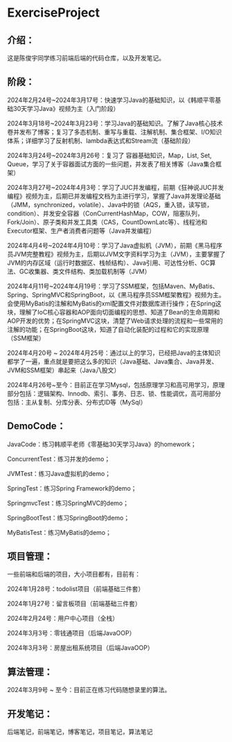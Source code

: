 # ExerciseProject

## 介绍：

这是陈俊宇同学练习前端后端的代码仓库，以及开发笔记。

## 阶段：

2024年2月24号~2024年3月17号：快速学习Java的基础知识，以《韩顺平零基础30天学习Java》视频为主（入门阶段）

2024年3月18号~2024年3月23号：学习Java的基础知识。了解了Java核心技术卷并发布了博客；复习了多态机制、重写与重载、注解机制、集合框架、I/O知识体系；详细学习了反射机制、lambda表达式和Stream流（基础阶段）

2024年3月24号~2024年3月26号：复习了 容器基础知识，Map，List, Set, Queue，学习了关于容器面试方面的一些问题，并发表了相关博客（Java集合框架）

2024年3月27号~2024年4月3号：学习了JUC并发编程，前期《狂神说JUC并发编程》视频为主，后期已并发编程文档为主进行学习，掌握了Java并发理论基础（JMM，synchronized，volatile）、Java中的锁（AQS，重入锁，读写锁，condition）、并发安全容器（ConCurrentHashMap，COW，阻塞队列，Fork/Join）、原子类和并发工具类（CAS，CountDownLatc等）、线程池和Executor框架、生产者消费者问题等（Java并发编程）

2024年4月4号~2024年4月10号：学习了Java虚拟机（JVM），前期《黑马程序员JVM完整教程》视频为主，后期以JVM文字资料学习为主（JVM），主要掌握了JVM的内存区域（运行时数据区、栈帧结构）、Java引用、可达性分析、GC算法、GC收集器、类文件结构、类加载机制等（JVM）

2024年4月11号~2024年4月19号：学习了SSM框架，包括Maven、MyBatis、Spring、SpringMVC和SpringBoot，以《黑马程序员SSM框架教程》视频为主。会使用MyBatis的注解和MyBatis的xml配置文件对数据库进行操作；在Spring这块，理解了IoC核心容器和AOP面向切面编程的思想、知道了Bean的生命周期和AOP开发的优势；在SpringMVC这块，清楚了Web请求处理的流程和一些常用的注解的功能；在SpringBoot这块，知道了自动化装配的过程和它的实现原理（SSM框架）

2024年4月20号 ~ 2024年4月25号：通过以上的学习，已经把Java的主体知识都学了一遍，重点就是要把这么多的知识（Java基础、Java集合、Java并发、JVM和SSM框架）串起来（Java八股文）

2024年4月26号~至今：目前正在学习Mysql，包括原理学习和高可用学习，原理部分包括：逻辑架构、Innodb、索引、事务、日志、锁、性能调优，高可用部分包括：主从复制、分库分表、分布式ID等（MySql）



## DemoCode：

JavaCode：练习韩顺平老师《零基础30天学习Java》的homework；

ConcurrentTest：练习并发的demo；

JVMTest：练习Java虚拟机的demo；

SpringTest：练习Spring Framework的demo；

SpringmvcTest：练习SpringMVC的demo；

SpringBootTest：练习SpringBoot的demo；

MyBatisTest：练习MyBatis的demo；



## 项目管理：

一些前端和后端的项目，大小项目都有，目前有：

2024年1月28号：todolist项目（前端基础三件套）

2024年1月27号：留言板项目（前端基础三件套）

2024年2月24号：用户中心项目（全栈）

2024年3月3号：零钱通项目（后端JavaOOP）

2024年3月3号：房屋出租系统项目（后端JavaOOP）



## 算法管理：

2024年3月9号 ~ 至今：目前正在练习代码随想录里的算法。



## 开发笔记：

后端笔记，前端笔记，博客笔记，项目笔记，算法笔记